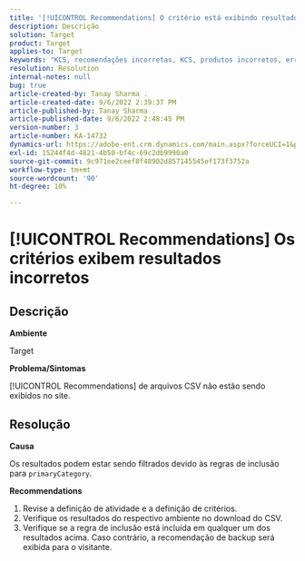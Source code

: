 ```yaml
---
title: '[!UICONTROL Recommendations] O critério está exibindo resultados incorretos'
description: Descrição
solution: Target
product: Target
applies-to: Target
keywords: "KCS, recomendações incorretas, KCS, produtos incorretos, errado"
resolution: Resolution
internal-notes: null
bug: true
article-created-by: Tanay Sharma .
article-created-date: 9/6/2022 2:39:37 PM
article-published-by: Tanay Sharma .
article-published-date: 9/6/2022 2:48:45 PM
version-number: 3
article-number: KA-14732
dynamics-url: https://adobe-ent.crm.dynamics.com/main.aspx?forceUCI=1&pagetype=entityrecord&etn=knowledgearticle&id=43ddcfba-f12d-ed11-9db1-002248086735
exl-id: 15244f4d-4821-4b50-bf4c-69c2db9990a0
source-git-commit: 9c971ee2ceef8f48902d857145545ef173f3752a
workflow-type: tm+mt
source-wordcount: '90'
ht-degree: 10%

---
```


# [!UICONTROL Recommendations] Os critérios exibem resultados incorretos

## Descrição


<b>Ambiente</b>

Target



<b>Problema/Sintomas</b>

[!UICONTROL Recommendations] de arquivos CSV não estão sendo exibidos no site.


## Resolução


<b>Causa</b>

Os resultados podem estar sendo filtrados devido às regras de inclusão para `primaryCategory`.



<b>Recommendations</b>

1. Revise a definição de atividade e a definição de critérios.
2. Verifique os resultados do respectivo ambiente no download do CSV.
3. Verifique se a regra de inclusão está incluída em qualquer um dos resultados acima. Caso contrário, a recomendação de backup será exibida para o visitante.

